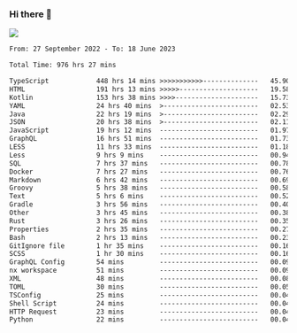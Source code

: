 ### Hi there 👋

<!--<a href="https://github.com/search?o=desc&q=author%3Abushiyi&s=committer-date&type=Commits">-->
<!--    <img align="center" height = "178" src="https://github-readme-stats.vercel.app/api?username=bushiyi&count_private=true&show_icons=true&theme=noctis_minimus&hide=contribs&include_all_commits=true" />-->
<!--</a>-->
<!--<a href="https://github.com/bushiyi?tab=repositories">-->
<!--    <img align="center" height = "178" src="https://github-readme-stats.vercel.app/api/top-langs/?username=bushiyi&count_private=true&theme=noctis_minimus" />-->
<!--</a>-->
 
<!-- [![Ashutosh's github activity graph](https://activity-graph.herokuapp.com/graph?username=bushiyi&theme=react&bg_color=1B2932&point=698B69&line=698B69)](https://github.com/ashutosh00710/github-readme-activity-graph)
 -->


![](https://raw.githubusercontent.com/bushiyi/bushiyi/master/assets/github-contribution-grid-snake.svg)

<!--START_SECTION:waka-->

```txt
From: 27 September 2022 - To: 18 June 2023

Total Time: 976 hrs 27 mins

TypeScript            448 hrs 14 mins >>>>>>>>>>>--------------   45.90 %
HTML                  191 hrs 13 mins >>>>>--------------------   19.58 %
Kotlin                153 hrs 38 mins >>>>---------------------   15.73 %
YAML                  24 hrs 40 mins  >------------------------   02.53 %
Java                  22 hrs 19 mins  >------------------------   02.29 %
JSON                  20 hrs 38 mins  >------------------------   02.11 %
JavaScript            19 hrs 12 mins  -------------------------   01.97 %
GraphQL               16 hrs 51 mins  -------------------------   01.73 %
LESS                  11 hrs 33 mins  -------------------------   01.18 %
Less                  9 hrs 9 mins    -------------------------   00.94 %
SQL                   7 hrs 37 mins   -------------------------   00.78 %
Docker                7 hrs 27 mins   -------------------------   00.76 %
Markdown              6 hrs 42 mins   -------------------------   00.69 %
Groovy                5 hrs 38 mins   -------------------------   00.58 %
Text                  5 hrs 6 mins    -------------------------   00.52 %
Gradle                3 hrs 56 mins   -------------------------   00.40 %
Other                 3 hrs 45 mins   -------------------------   00.38 %
Rust                  3 hrs 26 mins   -------------------------   00.35 %
Properties            2 hrs 35 mins   -------------------------   00.27 %
Bash                  2 hrs 13 mins   -------------------------   00.23 %
GitIgnore file        1 hr 35 mins    -------------------------   00.16 %
SCSS                  1 hr 30 mins    -------------------------   00.16 %
GraphQL Config        54 mins         -------------------------   00.09 %
nx workspace          51 mins         -------------------------   00.09 %
XML                   48 mins         -------------------------   00.08 %
TOML                  30 mins         -------------------------   00.05 %
TSConfig              25 mins         -------------------------   00.04 %
Shell Script          24 mins         -------------------------   00.04 %
HTTP Request          23 mins         -------------------------   00.04 %
Python                22 mins         -------------------------   00.04 %
```

<!--END_SECTION:waka-->

